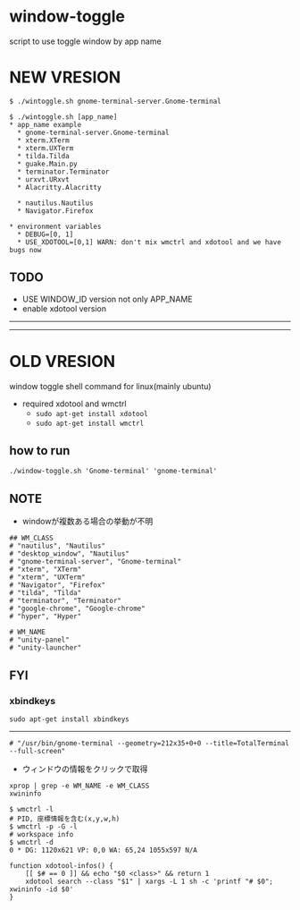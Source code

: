 # window-toggle

script to use toggle window by app name

# NEW VRESION

```
$ ./wintoggle.sh gnome-terminal-server.Gnome-terminal

$ ./wintoggle.sh [app_name]
* app_name example
  * gnome-terminal-server.Gnome-terminal
  * xterm.XTerm
  * xterm.UXTerm
  * tilda.Tilda
  * guake.Main.py
  * terminator.Terminator
  * urxvt.URxvt
  * Alacritty.Alacritty

  * nautilus.Nautilus
  * Navigator.Firefox

* environment variables
  * DEBUG=[0, 1]
  * USE_XDOTOOL=[0,1] WARN: don't mix wmctrl and xdotool and we have bugs now
```

## TODO
* USE WINDOW_ID version not only APP_NAME
* enable xdotool version

----
----

# OLD VRESION

window toggle shell command for linux(mainly ubuntu)

* required xdotool and wmctrl
	* `sudo apt-get install xdotool`
	* `sudo apt-get install wmctrl`

## how to run
```
./window-toggle.sh 'Gnome-terminal' 'gnome-terminal'
```

## NOTE
* windowが複数ある場合の挙動が不明

```
## WM_CLASS
# "nautilus", "Nautilus"
# "desktop_window", "Nautilus"
# "gnome-terminal-server", "Gnome-terminal"
# "xterm", "XTerm"
# "xterm", "UXTerm"
# "Navigator", "Firefox"
# "tilda", "Tilda"
# "terminator", "Terminator"
# "google-chrome", "Google-chrome"
# "hyper", "Hyper"

# WM_NAME
# "unity-panel"
# "unity-launcher"
```

## FYI
### xbindkeys
```
sudo apt-get install xbindkeys
```

----

```
# "/usr/bin/gnome-terminal --geometry=212x35+0+0 --title=TotalTerminal --full-screen"
```

* ウィンドウの情報をクリックで取得
```
xprop | grep -e WM_NAME -e WM_CLASS
xwininfo
```

```
$ wmctrl -l
# PID, 座標情報を含む(x,y,w,h)
$ wmctrl -p -G -l
# workspace info
$ wmctrl -d
0 * DG: 1120x621 VP: 0,0 WA: 65,24 1055x597 N/A
```

```
function xdotool-infos() {
	[[ $# == 0 ]] && echo "$0 <class>" && return 1
	xdotool search --class "$1" | xargs -L 1 sh -c 'printf "# $0"; xwininfo -id $0'
}
```
